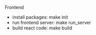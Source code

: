 Frontend
- install packages: make init
- run frontend server: make run_server
- build react code: make build

